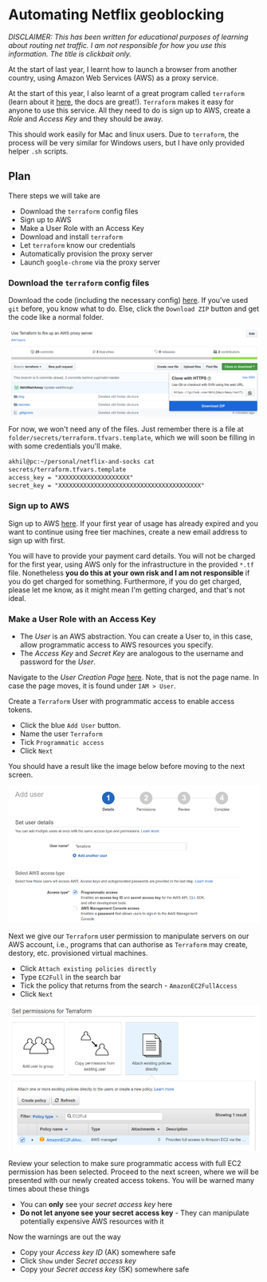 # Automating Netflix geoblocking

_DISCLAIMER: This has been written for educational purposes of learning about routing net traffic. I am not responsible for how you use this information. The title is clickbait only._

At the start of last year, I learnt how to launch a browser from another country, using Amazon Web Services (AWS) as a proxy service. 

At the start of this year, I also learnt of a great program called `terraform` (learn about it [here](https://www.terraform.io/intro/index.html), the docs are great!). `Terraform` makes it easy for anyone to use this service. All they need to do is sign up to AWS, create a _Role_ and _Access Key_ and they should be away.

This should work easily for Mac and linux users. Due to `terraform`, the process will be very similar for Windows users, but I have only provided helper `.sh` scripts.

## Plan

There steps we will take are

 - Download the `terraform` config files
 - Sign up to AWS
 - Make a User Role with an Access Key
 - Download and install `terraform`
 - Let `terraform` know our credentials
 - Automatically provision the proxy server
 - Launch `google-chrome` via the proxy server 

### Download the `terraform` config files

Download the code (including the necessary config) [here](https://github.com/AkhilNairAmey/netflix-and-socks). If you've used `git` before, you know what to do. Else, click the `Download ZIP` button and get the code like a normal folder.

![Clone Repo](img/clone.png)

For now, we won't need any of the files. Just remember there is a file at `folder/secrets/terraform.tfvars.template`, which we will soon be filling in with some credentials you'll make.

```
akhil@pc:~/personal/netflix-and-socks cat secrets/terraform.tfvars.template
access_key = "XXXXXXXXXXXXXXXXXXXX"
secret_key = "XXXXXXXXXXXXXXXXXXXXXXXXXXXXXXXXXXXXXXXX"
```

### Sign up to AWS

Sign up to AWS [here](https://portal.aws.amazon.com/billing/signup). If your first year of usage has already expired and you want to continue using free tier machines, create a new email address to sign up with first.

You will have to provide your payment card details. You will not be charged for the first year, using AWS only for the infrastructure in the provided `*.tf` file. Nonetheless **you do this at your own risk and I am not responsible** if you do get charged for something. Furthermore, if you do get charged, please let me know, as it might mean I'm getting charged, and that's not ideal.

### Make a User Role with an Access Key

 - The _User_ is an AWS abstraction. You can create a User to, in this case, allow programmatic access to AWS resources you specify. 
 - The _Access Key_ and _Secret Key_ are analogous to the username and password for the _User_.

Navigate to the _User Creation Page_ [here](https://console.aws.amazon.com/iam/home?region=us-east-1#/users). Note, that is not the page name. In case the page moves, it is found under `IAM > User`.

Create a `Terraform` User with programmatic access to enable access tokens.

 - Click the blue `Add User` button.  
 - Name the user `Terraform`
 - Tick `Programmatic access`
 - Click `Next`

You should have a result like the image below before moving to the next screen.

![User Creation](img/user.png)

Next we give our `Terraform` user permission to manipulate servers on our AWS account, i.e., programs that can authorise as `Terraform` may create, destory, etc. provisioned virtual machines. 

 - Click `Attach existing policies directly`
 - Type `EC2Full` in the search bar
 - Tick the policy that returns from the search - `AmazonEC2FullAccess`
 - Click `Next`

 ![Add Permissions](img/permissions.png)

 Review your selection to make sure programmatic access with full EC2 permission has been selected. Proceed to the next screen, where we will be presented with our newly created access tokens. You will be warned many times about these things

  - You can **only** see your _secret access key_ here
  - **Do not let anyone see your secret access key** - They can manipulate potentially expensive AWS resources with it

  Now the warnings are out the way

   - Copy your _Access key ID_ (AK) somewhere safe
   - Click `Show` under _Secret access key_
   - Copy your _Secret access key_ (SK) somewhere safe
